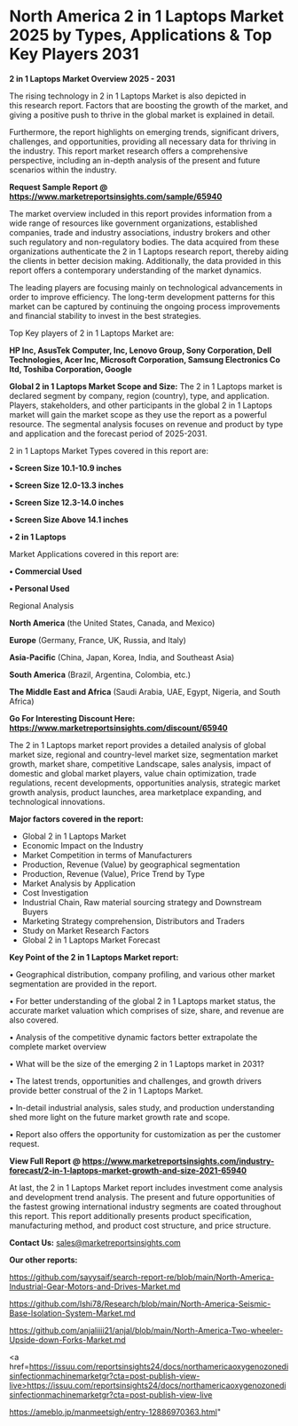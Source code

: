 # North America 2 in 1 Laptops Market 2025 by Types, Applications & Top Key Players 2031

<Strong> 2 in 1 Laptops Market Overview 2025 - 2031</strong>

The rising technology in 2 in 1 Laptops Market is also depicted in this research report. Factors that are boosting the growth of the market, and giving a positive push to thrive in the global market is explained in detail.

Furthermore, the report highlights on emerging trends, significant drivers, challenges, and opportunities, providing all necessary data for thriving in the industry. This report market research offers a comprehensive perspective, including an in-depth analysis of the present and future scenarios within the industry.

<strong>Request Sample Report @ <a href=https://www.marketreportsinsights.com/sample/65940>https://www.marketreportsinsights.com/sample/65940</a></strong>

The market overview included in this report provides information from a wide range of resources like government organizations, established companies, trade and industry associations, industry brokers and other such regulatory and non-regulatory bodies. The data acquired from these organizations authenticate the 2 in 1 Laptops research report, thereby aiding the clients in better decision making. Additionally, the data provided in this report offers a contemporary understanding of the market dynamics.

The leading players are focusing mainly on technological advancements in order to improve efficiency. The long-term development patterns for this market can be captured by continuing the ongoing process improvements and financial stability to invest in the best strategies.

Top Key players of 2 in 1 Laptops Market are:

<strong>HP Inc, AsusTek Computer, Inc, Lenovo Group, Sony Corporation, Dell Technologies, Acer Inc, Microsoft Corporation, Samsung Electronics Co ltd, Toshiba Corporation, Google</strong>

<strong><b>Global 2 in 1 Laptops Market Scope and Size:</b></strong>
The 2 in 1 Laptops market is declared segment by company, region (country), type, and application. Players, stakeholders, and other participants in the global 2 in 1 Laptops market will gain the market scope as they use the report as a powerful resource. The segmental analysis focuses on revenue and product by type and application and the forecast period of 2025-2031.

2 in 1 Laptops Market Types covered in this report are:

<strong>• Screen Size 10.1-10.9 inches

• Screen Size 12.0-13.3 inches

• Screen Size 12.3-14.0 inches

• Screen Size Above 14.1 inches

• 2 in 1 Laptops</strong>

Market Applications covered in this report are:

<strong>• Commercial Used

• Personal Used</strong> 

Regional Analysis

<strong>North America</strong> (the United States, Canada, and Mexico)

<strong>Europe</strong> (Germany, France, UK, Russia, and Italy)

<strong>Asia-Pacific</strong> (China, Japan, Korea, India, and Southeast Asia)

<strong>South America</strong> (Brazil, Argentina, Colombia, etc.)

<strong>The Middle East and Africa</strong> (Saudi Arabia, UAE, Egypt, Nigeria, and South Africa)

<strong>Go For Interesting Discount Here: <a href=https://www.marketreportsinsights.com/discount/65940>https://www.marketreportsinsights.com/discount/65940</a></strong>

The 2 in 1 Laptops market report provides a detailed analysis of global market size, regional and country-level market size, segmentation market growth, market share, competitive Landscape, sales analysis, impact of domestic and global market players, value chain optimization, trade regulations, recent developments, opportunities analysis, strategic market growth analysis, product launches, area marketplace expanding, and technological innovations.

<strong><b>Major factors covered in the report:</b></strong>
<ul>
  <li>Global 2 in 1 Laptops Market </li>
  <li>Economic Impact on the Industry</li>
  <li>Market Competition in terms of Manufacturers</li>
  <li>Production, Revenue (Value) by geographical segmentation</li>
  <li>Production, Revenue (Value), Price Trend by Type</li>
  <li>Market Analysis by Application</li>
  <li>Cost Investigation</li>
  <li>Industrial Chain, Raw material sourcing strategy and Downstream Buyers</li>
  <li>Marketing Strategy comprehension, Distributors and Traders</li>
  <li>Study on Market Research Factors</li>
  <li>Global 2 in 1 Laptops Market Forecast</li>
</ul>

<strong><b>Key Point of the 2 in 1 Laptops Market report:</b></strong>

• Geographical distribution, company profiling, and various other market segmentation are provided in the report.

• For better understanding of the global 2 in 1 Laptops market status, the accurate market valuation which comprises of size, share, and revenue are also covered.

• Analysis of the competitive dynamic factors better extrapolate the complete market overview

• What will be the size of the emerging 2 in 1 Laptops market in 2031?

• The latest trends, opportunities and challenges, and growth drivers provide better construal of the 2 in 1 Laptops Market.

• In-detail industrial analysis, sales study, and production understanding shed more light on the future market growth rate and scope.

• Report also offers the opportunity for customization as per the customer request.

<strong><b>View Full Report @ <a href=https://www.marketreportsinsights.com/industry-forecast/2-in-1-laptops-market-growth-and-size-2021-65940>https://www.marketreportsinsights.com/industry-forecast/2-in-1-laptops-market-growth-and-size-2021-65940</a></b></strong>


At last, the 2 in 1 Laptops Market report includes investment come analysis and development trend analysis. The present and future opportunities of the fastest growing international industry segments are coated throughout this report. This report additionally presents product specification, manufacturing method, and product cost structure, and price structure.

<strong>Contact Us:</strong>
sales@marketreportsinsights.com

<strong>Our other reports:</strong>

<a href=https://github.com/sayysaif/search-report-re/blob/main/North-America-Industrial-Gear-Motors-and-Drives-Market.md>https://github.com/sayysaif/search-report-re/blob/main/North-America-Industrial-Gear-Motors-and-Drives-Market.md</a>

<a href=https://github.com/Ishi78/Research/blob/main/North-America-Seismic-Base-Isolation-System-Market.md>https://github.com/Ishi78/Research/blob/main/North-America-Seismic-Base-Isolation-System-Market.md</a>

<a href=https://github.com/anjaliiii21/anjal/blob/main/North-America-Two-wheeler-Upside-down-Forks-Market.md>https://github.com/anjaliiii21/anjal/blob/main/North-America-Two-wheeler-Upside-down-Forks-Market.md</a>

<a href=https://issuu.com/reportsinsights24/docs/northamericaoxygenozonedisinfectionmachinemarketgr?cta=post-publish-view-live>https://issuu.com/reportsinsights24/docs/northamericaoxygenozonedisinfectionmachinemarketgr?cta=post-publish-view-live</a>

<a href=https://ameblo.jp/manmeetsigh/entry-12886970363.html>https://ameblo.jp/manmeetsigh/entry-12886970363.html</a>"
